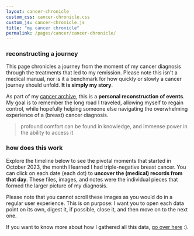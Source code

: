 ```yaml
---
layout: cancer-chronicle
custom_css: cancer-chronicle.css
custom_js: cancer-chronicle.js
title: "my cancer chronicle"
permalink: /pages/cancer/cancer-chronicle/
---
```


### reconstructing a journey
This page chronicles a journey from the moment of my cancer diagnosis through the treatments that led to my remission. Please note this isn't a medical manual, nor is it a benchmark for how quickly or slowly a cancer journey should unfold. **It is simply my story**.

As part of my [cancer archive](/pages/cancer/cancer-archive/), this is a **personal reconstruction of events**. My goal is to remember the long road I traveled, allowing myself to regain control, while hopefully helping someone else navigating the overwhelming experience of a (breast) cancer diagnosis.

 > profound comfort can be found in knowledge, and immense power in the ability to access it

### how does this work
Explore the timeline below to see the pivotal moments that started in October 2023, the month I learned I had triple-negative breast cancer. You can click on each date (each dot) to **uncover the (medical) records from that day**. These files, images, and notes were the individual pieces that formed the larger picture of my diagnosis.

Please note that you cannot scroll these images as you would do in a regular user experience.
This is on purpose: I want you to open each data point on its own, digest it, if possible, close it, and then move on to the next one.

If you want to know more about how I gathered all this data, [go over here](/pages/cancer/cancer-chronicle-methodology/) :).


